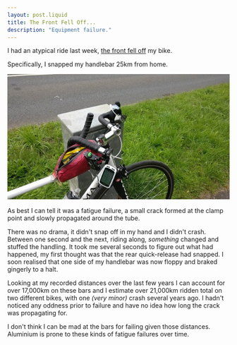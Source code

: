 ```yaml
---
layout: post.liquid
title: The Front Fell Off...
description: "Equipment failure."
---
```


I had an atypical ride last week, [the front fell off](https://www.youtube.com/watch?v=3m5qxZm_JqM) my bike.

Specifically, I snapped my handlebar 25km from home.

[![Photo of the destruction...](/assets/img/posts/2020-08-02-img0.jpeg)](/assets/img/posts/2020-08-02-img0.jpeg)

As best I can tell it was a fatigue failure, a small crack formed at the clamp point and slowly propagated around the tube.

There was no drama, it didn't snap off in my hand and I didn't crash. Between one second and the next, riding along, _something_ changed and stuffed the handling. It took me several seconds to figure out what had happened, my first thought was that the rear quick-release had snapped. I soon realised that one side of my handlebar was now floppy and braked gingerly to a halt.

Looking at my recorded distances over the last few years I can account for over 17,000km on these bars and I estimate over 21,000km ridden total on two different bikes, with one _(very minor)_ crash several years ago. I hadn't noticed any oddness prior to failure and have no idea how long the crack was propagating for.

I don't think I can be mad at the bars for failing given those distances. Aluminium is prone to these kinds of fatigue failures over time.
